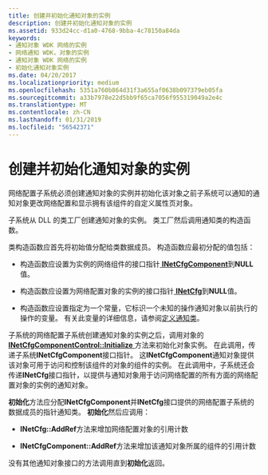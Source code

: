 ```yaml
---
title: 创建并初始化通知对象的实例
description: 创建并初始化通知对象的实例
ms.assetid: 933d24cc-d1a0-4768-9bba-4c78150a84da
keywords:
- 通知对象 WDK 网络的实例
- 网络通知 WDK，对象的实例
- 通知对象 WDK 网络的实例
- 初始化通知对象实例
ms.date: 04/20/2017
ms.localizationpriority: medium
ms.openlocfilehash: 5351a760b864d31f3a655af0638b097379eb05fa
ms.sourcegitcommit: a33b7978e22d5bb9f65ca7056f955319049a2e4c
ms.translationtype: MT
ms.contentlocale: zh-CN
ms.lasthandoff: 01/31/2019
ms.locfileid: "56542371"
---
```

# <a name="creating-and-initializing-an-instance-of-a-notify-object"></a>创建并初始化通知对象的实例





网络配置子系统必须创建通知对象的实例并初始化该对象之前子系统可以通知的通知对象更改网络配置和显示拥有该组件的自定义属性页对象。

子系统从 DLL 的类工厂创建通知对象的实例。 类工厂然后调用通知类的构造函数。

类构造函数应首先将初始值分配给类数据成员。 构造函数应最初分配的值包括：

-   构造函数应设置为实例的网络组件的接口指针[ **INetCfgComponent**](https://msdn.microsoft.com/library/windows/hardware/ff547715)到**NULL**值。

-   构造函数应设置为网络配置对象的实例的接口指针[ **INetCfg**](https://msdn.microsoft.com/library/windows/hardware/ff547694)到**NULL**值。

-   构造函数应设置指定为一个常量，它标识一个未知的操作通知对象以前执行的操作的变量。 有关此变量的详细信息，请参阅[定义通知类](defining-a-notify-class.md)。

子系统的网络配置子系统创建通知对象的实例之后，调用对象的[ **INetCfgComponentControl::Initialize** ](https://msdn.microsoft.com/library/windows/hardware/ff547729)方法来初始化对象实例。 在此调用，传递子系统**INetCfgComponent**接口指针。 这**INetCfgComponent**通知对象提供该对象可用于访问和控制该组件的对象的组件的实例。 在此调用中，子系统还会传递**INetCfg**接口指针，以提供与通知对象用于访问网络配置的所有方面的网络配置对象的实例的通知对象。

**初始化**方法应分配**INetCfgComponent**并**INetCfg**接口提供的网络配置子系统的数据成员的指针通知类。 **初始化**然后应调用：

-   **INetCfg::AddRef**方法来增加网络配置对象的引用计数

-   **INetCfgComponent::AddRef**方法来增加该通知对象所属的组件的引用计数

没有其他通知对象接口的方法调用直到**初始化**返回。

 

 






